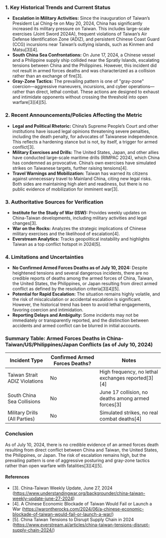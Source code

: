 ### 1. Key Historical Trends and Current Status

- **Escalation in Military Activities:** Since the inauguration of Taiwan’s President Lai Ching-te on May 20, 2024, China has significantly increased its military pressure on Taiwan. This includes large-scale exercises (Joint Sword 2024A), frequent violations of Taiwan’s Air Defense Identification Zone (ADIZ), and persistent Chinese Coast Guard (CCG) incursions near Taiwan’s outlying islands, such as Kinmen and Matsu[3][4].
- **South China Sea Confrontations:** On June 17, 2024, a Chinese vessel and a Philippine supply ship collided near the Spratly Islands, escalating tensions between China and the Philippines. However, this incident did not result in armed forces deaths and was characterized as a collision rather than an exchange of fire[3].
- **Gray-Zone Tactics:** The prevailing pattern is one of "gray-zone" coercion—aggressive maneuvers, incursions, and cyber operations—rather than direct, lethal combat. These actions are designed to exhaust and intimidate opponents without crossing the threshold into open warfare[3][4][5].

### 2. Recent Announcements/Policies Affecting the Metric

- **Legal and Political Rhetoric:** China’s Supreme People’s Court and other institutions have issued legal opinions threatening severe penalties, including the death penalty, for advocates of Taiwanese independence. This reflects a hardening stance but is not, by itself, a trigger for armed conflict[3].
- **Military Exercises and Drills:** The United States, Japan, and other allies have conducted large-scale maritime drills (RIMPAC 2024), which China has condemned as provocative. China’s own exercises have simulated strikes on Taiwanese targets, further raising tensions[4].
- **Travel Warnings and Mobilization:** Taiwan has warned its citizens against unnecessary travel to Mainland China, citing new legal risks. Both sides are maintaining high alert and readiness, but there is no public evidence of mobilization for imminent war[3].

### 3. Authoritative Sources for Verification

- **Institute for the Study of War (ISW):** Provides weekly updates on China-Taiwan developments, including military activities and legal changes[3].
- **War on the Rocks:** Analyzes the strategic implications of Chinese military exercises and the likelihood of escalation[4].
- **Everstream Analytics:** Tracks geopolitical instability and highlights Taiwan as a top conflict hotspot in 2024[5].

### 4. Limitations and Uncertainties

- **No Confirmed Armed Forces Deaths as of July 10, 2024:** Despite heightened tensions and several dangerous incidents, there are no credible reports of deaths among the armed forces of China, Taiwan, the United States, the Philippines, or Japan resulting from direct armed conflict as defined by the resolution criteria[3][4][5].
- **Potential for Rapid Escalation:** The situation remains highly volatile, and the risk of miscalculation or accidental escalation is significant. However, the historical trend has been to avoid lethal engagements, favoring coercion and intimidation.
- **Reporting Delays and Ambiguity:** Some incidents may not be immediately or transparently reported, and the distinction between accidents and armed conflict can be blurred in initial accounts.

### Summary Table: Armed Forces Deaths in China-Taiwan/US/Philippines/Japan Conflicts (as of July 10, 2024)

| Incident Type                | Confirmed Armed Forces Deaths? | Notes                                                      |
|------------------------------|-------------------------------|------------------------------------------------------------|
| Taiwan Strait ADIZ Violations| No                            | High frequency, no lethal exchanges reported[3][4]         |
| South China Sea Collisions   | No                            | June 17 collision, no deaths among armed forces[3]         |
| Military Drills (All Parties)| No                            | Simulated strikes, no real combat deaths[4]                |

### Conclusion

As of July 10, 2024, there is no credible evidence of an armed forces death resulting from direct conflict between China and Taiwan, the United States, the Philippines, or Japan. The risk of escalation remains high, but the prevailing pattern is one of aggressive posturing and gray-zone tactics rather than open warfare with fatalities[3][4][5].

#### References

- [3]. China-Taiwan Weekly Update, June 27, 2024 (https://www.understandingwar.org/backgrounder/china-taiwan-weekly-update-june-27-2024)
- [4]. A Chinese Economic Blockade of Taiwan Would Fail or Launch a War (https://warontherocks.com/2024/06/a-chinese-economic-blockade-of-taiwan-would-fail-or-launch-a-war/)
- [5]. China Taiwan Tensions to Disrupt Supply Chain in 2024 (https://www.everstream.ai/articles/china-taiwan-tensions-disrupt-supply-chain-2024/)
